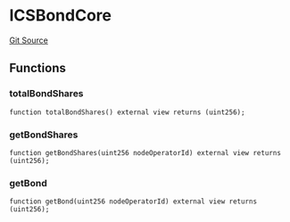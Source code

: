 # ICSBondCore

[Git Source](https://github.com/lidofinance/community-staking-module/blob/ef5c94eed5211bf6c350512cf569895da670f26c/src/interfaces/ICSBondCore.sol)

## Functions

### totalBondShares

```solidity
function totalBondShares() external view returns (uint256);
```

### getBondShares

```solidity
function getBondShares(uint256 nodeOperatorId) external view returns (uint256);
```

### getBond

```solidity
function getBond(uint256 nodeOperatorId) external view returns (uint256);
```
